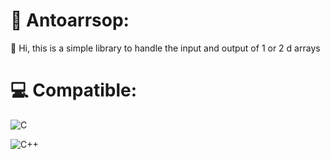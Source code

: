 # 💫 Antoarrsop:

💬 Hi, this is a simple library to handle the input and output of 1 or 2 d arrays

# 💻 Compatible:

![C](https://img.shields.io/badge/c-%2300599C.svg?style=plastic&logo=c&logoColor=white)

![C++](https://img.shields.io/badge/c++-%2300599C.svg?style=plastic&logo=c%2B%2B&logoColor=white)
